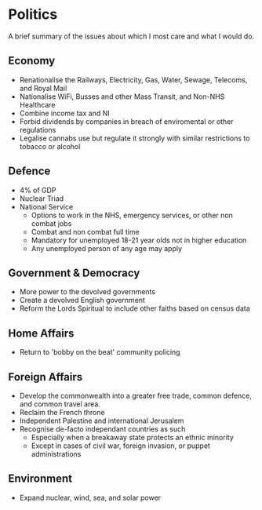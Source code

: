 # Politics
A brief summary of the issues about which I most care and what I would do.

## Economy
- Renationalise the Railways, Electricity, Gas, Water, Sewage, Telecoms, and Royal Mail
- Nationalise WiFi, Busses and other Mass Transit, and Non-NHS Healthcare
- Combine income tax and NI
- Forbid dividends by companies in breach of enviromental or other regulations
- Legalise cannabs use but regulate it strongly with similar restrictions to tobacco or alcohol

## Defence
- 4% of GDP 
- Nuclear Triad
- National Service
    - Options to work in the NHS, emergency services, or other non combat jobs
    - Combat and non combat full time
    - Mandatory for unemployed 18-21 year olds not in higher education
    - Any unemployed person of any age may apply

## Government & Democracy
- More power to the devolved governments
- Create a devolved English government
- Reform the Lords Spiritual to include other faiths based on census data

## Home Affairs
- Return to 'bobby on the beat' community policing

## Foreign Affairs
- Develop the commonwealth into a greater free trade, common defence, and common travel area. 
- Reclaim the French throne
- Independent Palestine and international Jerusalem
- Recognise de-facto independant countries as such
    - Especially when a breakaway state protects an ethnic minority
    - Except in cases of civil war, foreign invasion, or puppet administrations

## Environment
- Expand nuclear, wind, sea, and solar power
